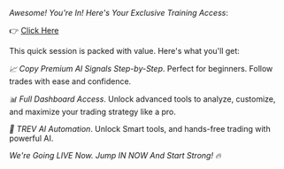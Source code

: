 *Awesome\! You\'re In\! Here\'s Your Exclusive Training Access*\:

👉 [Click Here](%link%)

This quick session is packed with value\. Here\'s what you\'ll get\:

*📈 Copy Premium AI Signals Step\-by\-Step*\. Perfect for beginners\. Follow trades with ease and confidence\.

*📊 Full Dashboard Access*\. Unlock advanced tools to analyze\, customize\, and maximize your trading strategy like a pro\.

*🤖 TREV AI Automation*\. Unlock Smart tools\, and hands\-free trading with powerful AI\.

*We\'re Going LIVE Now\. Jump IN NOW And Start Strong\! 🔥*